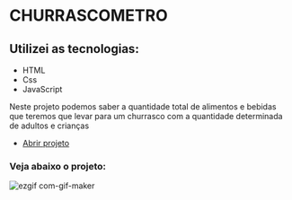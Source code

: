 <h1> CHURRASCOMETRO </h1>

<h2>Utilizei as tecnologias: </h2>
<ul>
 <li>HTML</li>
 <li>Css</li>
 <li>JavaScript</li>
</ul>
 
<p> Neste projeto podemos saber a quantidade total de alimentos e bebidas que teremos que levar para um churrasco com a quantidade determinada de adultos e crianças</p>
<ul>
   <li> <a href = "https://serene-marzipan-d748e8.netlify.app/"> Abrir projeto</a> </li>
 </ul>
 <h3>Veja abaixo o projeto:</h3>
 
  ![ezgif com-gif-maker](https://user-images.githubusercontent.com/98982391/212216946-544edb4d-d945-4ae4-ba1a-3eaee28b27cb.gif)
